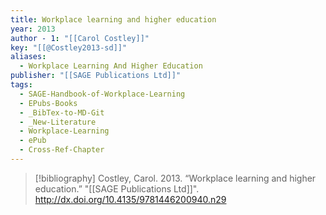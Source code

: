 ```yaml
---
title: Workplace learning and higher education
year: 2013
author - 1: "[[Carol Costley]]"
key: "[[@Costley2013-sd]]"
aliases:
  - Workplace Learning And Higher Education
publisher: "[[SAGE Publications Ltd]]"
tags:
  - SAGE-Handbook-of-Workplace-Learning
  - EPubs-Books
  - _BibTex-to-MD-Git
  - _New-Literature
  - Workplace-Learning
  - ePub
  - Cross-Ref-Chapter
---
```


> [!bibliography]
> Costley, Carol. 2013. “Workplace learning and higher education.” "[[SAGE Publications Ltd]]". http://dx.doi.org/10.4135/9781446200940.n29